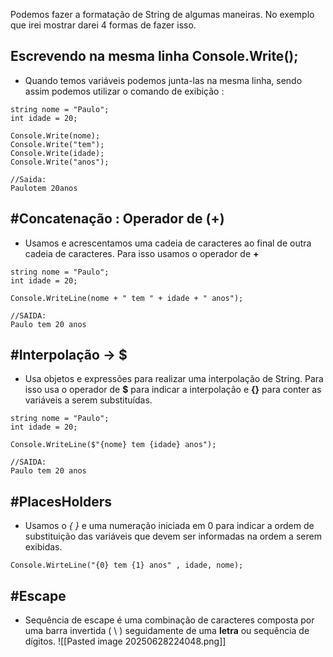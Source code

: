 Podemos fazer a formatação de String de algumas maneiras. No exemplo que irei mostrar darei 4 formas de fazer isso.

## Escrevendo na mesma linha **Console.Write();** 
* Quando temos variáveis podemos junta-las na mesma linha, sendo assim podemos utilizar o comando de exibição : 
```Csharp
string nome = "Paulo";
int idade = 20;

Console.Write(nome);
Console.Write("tem");
Console.Write(idade);
Console.Write("anos");

//Saida:
Paulotem 20anos
```

## #Concatenação : Operador de (+)

* Usamos e acrescentamos uma cadeia de caracteres ao final de outra cadeia  de caracteres. Para isso usamos o operador de **+**
```Csharp
string nome = "Paulo";
int idade = 20;

Console.WriteLine(nome + " tem " + idade + " anos");

//SAIDA:
Paulo tem 20 anos 
```

## #Interpolação -> $

* Usa objetos e expressões para realizar uma interpolação de String. Para isso usa o operador de **$** para indicar a interpolação e **{}** para conter as variáveis a serem substituídas. 
```Csharp
string nome = "Paulo";
int idade = 20;

Console.WriteLine($"{nome} tem {idade} anos");

//SAIDA: 
Paulo tem 20 anos
```

## #PlacesHolders

* Usamos o *{ }* e uma numeração iniciada em 0 para indicar a ordem de substituição das variáveis que devem ser informadas na ordem a serem exibidas.
```Csharp
Console.WirteLine("{0} tem {1} anos" , idade, nome);
```


## #Escape

* Sequência de escape é uma combinação de caracteres composta por uma barra invertida ( \ ) seguidamente de uma **letra** ou sequência de dígitos.
![[Pasted image 20250628224048.png]]

